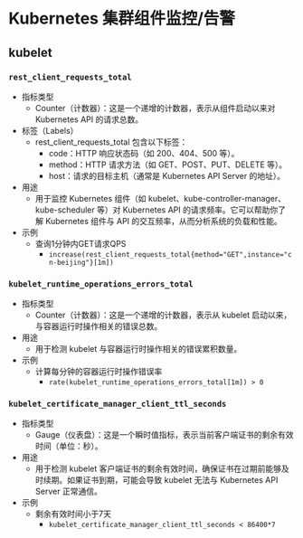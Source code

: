 # Kubernetes 集群组件监控/告警
## kubelet
### `rest_client_requests_total`
- 指标类型
  - Counter（计数器）：这是一个递增的计数器，表示从组件启动以来对 Kubernetes API 的请求总数。
- 标签（Labels）
  - rest_client_requests_total 包含以下标签：
    - code：HTTP 响应状态码（如 200、404、500 等）。
    - method：HTTP 请求方法（如 GET、POST、PUT、DELETE 等）。
    - host：请求的目标主机（通常是 Kubernetes API Server 的地址）。
- 用途
  - 用于监控 Kubernetes 组件（如 kubelet、kube-controller-manager、kube-scheduler 等）对 Kubernetes API 的请求频率。它可以帮助你了解 Kubernetes 组件与 API 的交互频率，从而分析系统的负载和性能。
- 示例
  - 查询1分钟内GET请求QPS
    - `increase(rest_client_requests_total{method="GET",instance="cn-beijing"}[1m])`

### `kubelet_runtime_operations_errors_total`
- 指标类型
  - Counter（计数器）：这是一个递增的计数器，表示从 kubelet 启动以来，与容器运行时操作相关的错误总数。
- 用途
  - 用于检测 kubelet 与容器运行时操作相关的错误累积数量。
- 示例
  - 计算每分钟的容器运行时操作错误率
    - `rate(kubelet_runtime_operations_errors_total[1m]) > 0`

### `kubelet_certificate_manager_client_ttl_seconds`
- 指标类型
  - Gauge（仪表盘）：这是一个瞬时值指标，表示当前客户端证书的剩余有效时间（单位：秒）。
- 用途
  - 用于检测 kubelet 客户端证书的剩余有效时间，确保证书在过期前能够及时续期。如果证书到期，可能会导致 kubelet 无法与 Kubernetes API Server 正常通信。
- 示例
  - 剩余有效时间小于7天
    - `kubelet_certificate_manager_client_ttl_seconds < 86400*7`





